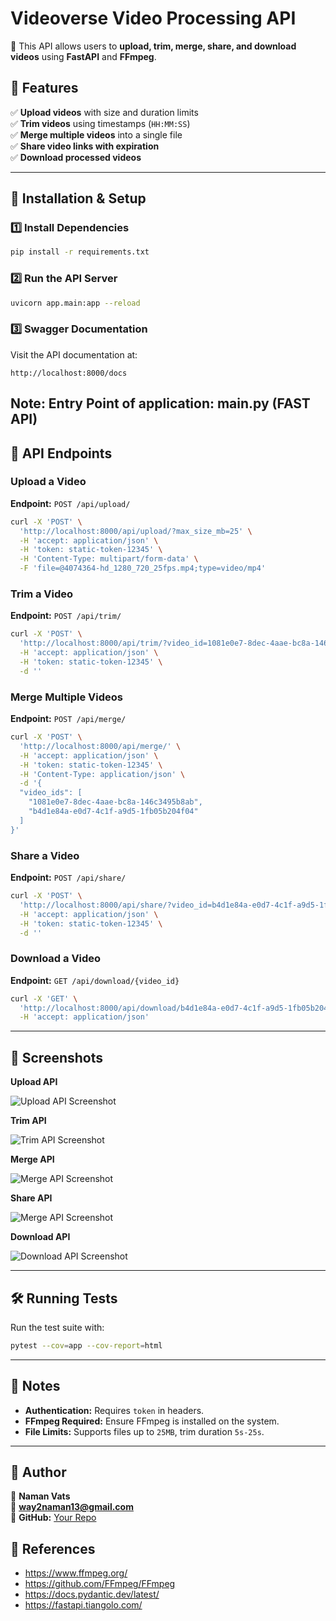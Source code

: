 # Videoverse Video Processing API
🚀 This API allows users to **upload, trim, merge, share, and download videos** using **FastAPI** and **FFmpeg**.

## 📌 Features
✅ **Upload videos** with size and duration limits  
✅ **Trim videos** using timestamps (`HH:MM:SS`)  
✅ **Merge multiple videos** into a single file  
✅ **Share video links with expiration**  
✅ **Download processed videos**  

---

## 🔧 Installation & Setup
### **1️⃣ Install Dependencies**
```sh
pip install -r requirements.txt
```

### **2️⃣ Run the API Server**
```sh
uvicorn app.main:app --reload
```

### **3️⃣ Swagger Documentation**
Visit the API documentation at:
```
http://localhost:8000/docs
```
Note: Entry Point of application: main.py (FAST API)
---

## 📖 API Endpoints

### **Upload a Video**
**Endpoint:** `POST /api/upload/`  
```sh
curl -X 'POST' \
  'http://localhost:8000/api/upload/?max_size_mb=25' \
  -H 'accept: application/json' \
  -H 'token: static-token-12345' \
  -H 'Content-Type: multipart/form-data' \
  -F 'file=@4074364-hd_1280_720_25fps.mp4;type=video/mp4'
```

### **Trim a Video**
**Endpoint:** `POST /api/trim/`  
```sh
curl -X 'POST' \
  'http://localhost:8000/api/trim/?video_id=1081e0e7-8dec-4aae-bc8a-146c3495b8ab&start_time=00%3A00%3A02&end_time=00%3A00%3A13' \
  -H 'accept: application/json' \
  -H 'token: static-token-12345' \
  -d ''
```

### **Merge Multiple Videos**
**Endpoint:** `POST /api/merge/`  
```sh
curl -X 'POST' \
  'http://localhost:8000/api/merge/' \
  -H 'accept: application/json' \
  -H 'token: static-token-12345' \
  -H 'Content-Type: application/json' \
  -d '{
  "video_ids": [
    "1081e0e7-8dec-4aae-bc8a-146c3495b8ab",
    "b4d1e84a-e0d7-4c1f-a9d5-1fb05b204f04"
  ]
}'
```

### **Share a Video**
**Endpoint:** `POST /api/share/`  
```sh
curl -X 'POST' \
  'http://localhost:8000/api/share/?video_id=b4d1e84a-e0d7-4c1f-a9d5-1fb05b204f04&expiry_minutes=5' \
  -H 'accept: application/json' \
  -H 'token: static-token-12345' \
  -d ''
```

### **Download a Video**
**Endpoint:** `GET /api/download/{video_id}`  
```sh
curl -X 'GET' \
  'http://localhost:8000/api/download/b4d1e84a-e0d7-4c1f-a9d5-1fb05b204f04' \
  -H 'accept: application/json'
```

---

## 📸 Screenshots

**Upload API**

![Upload API Screenshot](Screenshots/upload_api.png)

**Trim API**

![Trim API Screenshot](Screenshots/trim_api.png)

**Merge API**

![Merge API Screenshot](Screenshots/merge_api.png)

**Share API**

![Merge API Screenshot](Screenshots/share_api.png)

**Download API**

![Download API Screenshot](Screenshots/download_api.png)




---

## 🛠️ Running Tests
Run the test suite with:
```sh
pytest --cov=app --cov-report=html
```

---

## 📝 Notes
- **Authentication:** Requires `token` in headers.
- **FFmpeg Required:** Ensure FFmpeg is installed on the system.
- **File Limits:** Supports files up to `25MB`, trim duration `5s-25s`.

---

## 📌 Author
👤 **Naman Vats**  
📧 **way2naman13@gmail.com**  
📍 **GitHub:** [Your Repo](https://github.com/namanvats/videoverse-api)

## 📖 References
- https://www.ffmpeg.org/
- https://github.com/FFmpeg/FFmpeg
- https://docs.pydantic.dev/latest/
- https://fastapi.tiangolo.com/